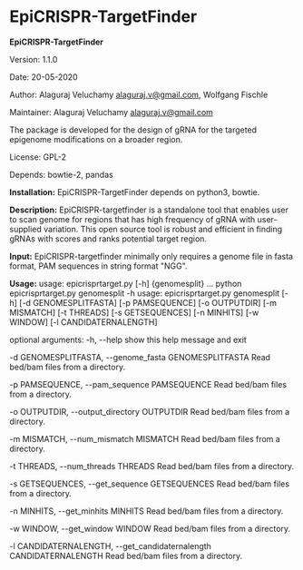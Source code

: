 # EpiCRISPR-TargetFinder
**EpiCRISPR-TargetFinder**

Version: 1.1.0

Date: 20-05-2020

Author: Alaguraj Veluchamy alaguraj.v@gmail.com, Wolfgang Fischle

Maintainer: Alaguraj Veluchamy alaguraj.v@gmail.com

The package is developed for the design of gRNA for the targeted epigenome modifications on a broader region.

License: GPL-2

Depends: bowtie-2, pandas

**Installation:**
EpiCRISPR-TargetFinder depends on python3, bowtie. 

**Description:**
EpiCRISPR-targetfinder is a standalone tool that  enables user to scan genome for regions that has high frequency of gRNA with user-supplied variation. This open source tool is robust and efficient in finding gRNAs with scores and ranks potential target region. 

**Input:**
EpiCRISPR-targetfinder minimally only requires a genome file in fasta format, PAM sequences in string format "NGG".

**Usage:**
usage: epicrisprtarget.py [-h] {genomesplit} ...
python epicrisprtarget.py genomesplit -h
usage: epicrisprtarget.py genomesplit [-h] [-d GENOMESPLITFASTA]
                                      [-p PAMSEQUENCE] [-o OUTPUTDIR]
                                      [-m MISMATCH] [-t THREADS]
                                      [-s GETSEQUENCES] [-n MINHITS]
                                      [-w WINDOW] [-l CANDIDATERNALENGTH]

optional arguments:
  -h, --help            show this help message and exit
  
  -d GENOMESPLITFASTA, --genome_fasta GENOMESPLITFASTA
                        Read bed/bam files from a directory.
                        
  -p PAMSEQUENCE, --pam_sequence PAMSEQUENCE
                        Read bed/bam files from a directory.
                        
  -o OUTPUTDIR, --output_directory OUTPUTDIR
                        Read bed/bam files from a directory.
                        
  -m MISMATCH, --num_mismatch MISMATCH
                        Read bed/bam files from a directory.
                        
  -t THREADS, --num_threads THREADS
                        Read bed/bam files from a directory.
                        
  -s GETSEQUENCES, --get_sequence GETSEQUENCES
                        Read bed/bam files from a directory.
                        
  -n MINHITS, --get_minhits MINHITS
                        Read bed/bam files from a directory.
                        
  -w WINDOW, --get_window WINDOW
                        Read bed/bam files from a directory.
                        
  -l CANDIDATERNALENGTH, --get_candidaternalength CANDIDATERNALENGTH
                        Read bed/bam files from a directory.

